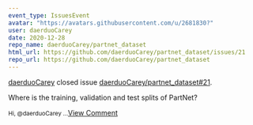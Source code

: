 ```yaml
---
event_type: IssuesEvent
avatar: "https://avatars.githubusercontent.com/u/2681830?"
user: daerduoCarey
date: 2020-12-28
repo_name: daerduoCarey/partnet_dataset
html_url: https://github.com/daerduoCarey/partnet_dataset/issues/21
repo_url: https://github.com/daerduoCarey/partnet_dataset
---
```


<a href='https://github.com/daerduoCarey' target='_blank'>daerduoCarey</a> closed issue <a href='https://github.com/daerduoCarey/partnet_dataset/issues/21' target='_blank'>daerduoCarey/partnet_dataset#21</a>.

<p>Where is the training, validation and test splits of PartNet?</p><small>Hi, @daerduoCarey ...</small><a href='https://github.com/daerduoCarey/partnet_dataset/issues/21' target='_blank'>View Comment</a>